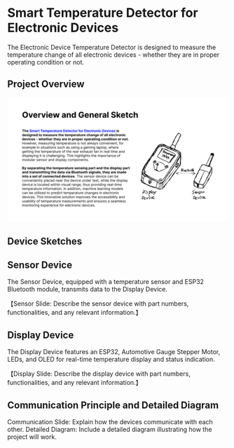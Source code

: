 # Smart Temperature Detector for Electronic Devices
The Electronic Device Temperature Detector is designed to measure the temperature change of all electronic devices - whether they are in proper operating condition or not.
## Project Overview

![](/assets/Slide1.png)

## Device Sketches


## Sensor Device
The Sensor Device, equipped with a temperature sensor and ESP32 Bluetooth module, transmits data to the Display Device. 

【Sensor Slide: Describe the sensor device with part numbers, functionalities, and any relevant information.】

## Display Device
The Display Device features an ESP32, Automotive Gauge Stepper Motor, LEDs, and OLED for real-time temperature display and status indication.

【Display Slide: Describe the display device with part numbers, functionalities, and any relevant information.】

## Communication Principle and Detailed Diagram

Communication Slide: Explain how the devices communicate with each other.
Detailed Diagram: Include a detailed diagram illustrating how the project will work.
